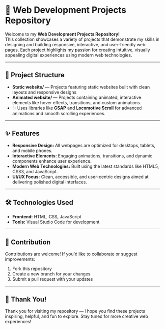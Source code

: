 # 📁 Web Development Projects Repository

Welcome to my **Web Development Projects Repository**!  
This collection showcases a variety of projects that demonstrate my skills in designing and building responsive, interactive, and user-friendly web pages. Each project highlights my passion for creating intuitive, visually appealing digital experiences using modern web technologies.

---

## 📂 Project Structure

- **Static website/** — Projects featuring static websites built with clean layouts and responsive designs.
- **Animated website/** — Projects containing animated, interactive elements like hover effects, transitions, and custom animations.
- ✨ Uses libraries like **GSAP** and **Locomotive Scroll** for advanced animations and smooth scrolling experiences.

---

## ✨ Features

- **Responsive Design:** All webpages are optimized for desktops, tablets, and mobile phones.
- **Interactive Elements:** Engaging animations, transitions, and dynamic components enhance user experience.
- **Modern Web Technologies:** Built using the latest standards like HTML5, CSS3, and JavaScript.
- **UI/UX Focus:** Clean, accessible, and user-centric designs aimed at delivering polished digital interfaces.

---

## 🛠️ Technologies Used

- **Frontend:** HTML, CSS, JavaScript  
- **Tools:** Visual Studio Code for development  

---

## 🤝 Contribution

Contributions are welcome! If you'd like to collaborate or suggest improvements:

1. Fork this repository
2. Create a new branch for your changes
3. Submit a pull request with your updates

---

## 📢 Thank You!

Thank you for visiting my repository — I hope you find these projects inspiring, helpful, and fun to explore. Stay tuned for more creative web experiences!